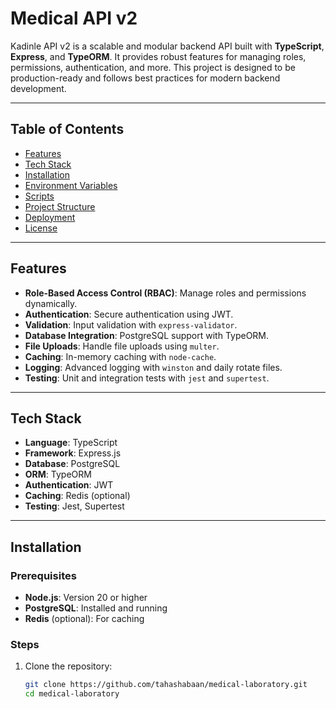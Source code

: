 # Medical API v2

Kadinle API v2 is a scalable and modular backend API built with **TypeScript**, **Express**, and **TypeORM**. It provides robust features for managing roles, permissions, authentication, and more. This project is designed to be production-ready and follows best practices for modern backend development.

---

## Table of Contents

- [Features](#features)
- [Tech Stack](#tech-stack)
- [Installation](#installation)
- [Environment Variables](#environment-variables)
- [Scripts](#scripts)
- [Project Structure](#project-structure)
- [Deployment](#deployment)
- [License](#license)

---

## Features

- **Role-Based Access Control (RBAC)**: Manage roles and permissions dynamically.
- **Authentication**: Secure authentication using JWT.
- **Validation**: Input validation with `express-validator`.
- **Database Integration**: PostgreSQL support with TypeORM.
- **File Uploads**: Handle file uploads using `multer`.
- **Caching**: In-memory caching with `node-cache`.
- **Logging**: Advanced logging with `winston` and daily rotate files.
- **Testing**: Unit and integration tests with `jest` and `supertest`.

---

## Tech Stack

- **Language**: TypeScript
- **Framework**: Express.js
- **Database**: PostgreSQL
- **ORM**: TypeORM
- **Authentication**: JWT
- **Caching**: Redis (optional)
- **Testing**: Jest, Supertest

---

## Installation

### Prerequisites

- **Node.js**: Version 20 or higher
- **PostgreSQL**: Installed and running
- **Redis** (optional): For caching

### Steps

1. Clone the repository:
   ```bash
   git clone https://github.com/tahashabaan/medical-laboratory.git
   cd medical-laboratory
